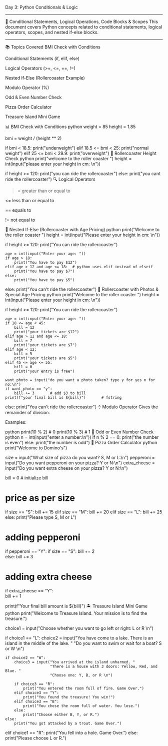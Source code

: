 Day 3: Python Conditionals & Logic

---
🐍 Conditional Statements, Logical Operations, Code Blocks & Scopes
This document covers Python concepts related to conditional statements, logical operators, scopes, and nested if-else blocks.

---
📚 Topics Covered
BMI Check with Conditions

Conditional Statements (if, elif, else)

Logical Operators (>=, <=, ==, !=)

Nested If-Else (Rollercoaster Example)

Modulo Operator (%)

Odd & Even Number Check

Pizza Order Calculator

Treasure Island Mini Game

📊 BMI Check with Conditions
python
weight = 85
height = 1.85

bmi = weight / (height ** 2)

if bmi < 18.5:
    print("underweight")
elif 18.5 <= bmi < 25:
    print("normal weight")
elif 25 <= bmi < 29.9:
    print("overweight")
🎢 Rollercoaster Height Check
python
print("welcome to the roller coaster ")
height = int(input("please enter your height in cm: \n"))

if height >= 120:
    print("you can ride the rollercoaster")
else:
    print("you cant ride the rollercoaster")
🔍 Logical Operators
>= greater than or equal to

<= less than or equal to

== equals to

!= not equal to

🎢 Nested If-Else (Rollercoaster with Age Pricing)
python
print("Welcome to the roller coaster ")
height = int(input("Please enter your height in cm: \n"))

if height >= 120:
    print("You can ride the rollercoaster")
    
    age = int(input("Enter your age: "))
    if age > 18:
        print("You have to pay $12")
    elif age > 12 and age <= 18:  # python uses elif instead of elseif
        print("You have to pay $7")
    else:
        print("You have to pay $5")

else:
    print("You can't ride the rollercoaster")
🎢 Rollercoaster with Photos & Special Age Pricing
python
print("Welcome to the roller coaster ")
height = int(input("Please enter your height in cm: \n"))

if height >= 120:
    print("You can ride the rollercoaster")
    
    age = int(input("Enter your age: "))
    if 18 <= age < 45:
        bill = 12
        print("your tickets are $12")
    elif age > 12 and age <= 18:
        bill = 7
        print("your tickets are $7")
    elif age < 12:
        bill = 5
        print("your tickets are $5")
    elif 45 <= age <= 55:
        bill = 0
        print("your entry is free")

    want_photo = input("do you want a photo taken? type y for yes n for no:\n")
    if want_photo == "y":
        bill += 3       # add $3 to bill
    print(f"your final bill is ${bill}")       # fstring
    
else:
    print("You can't ride the rollercoaster")
➗ Modulo Operator
Gives the remainder of division.

Examples:

python
print(10 % 2)  # 0
print(10 % 3)  # 1
🔢 Odd or Even Number Check
python
n = int(input("enter a number:\n"))
if n % 2 == 0:
    print("the number is even")
else:
    print("the number is odd")
🍕 Pizza Order Calculator
python
print("Welcome to Domino's")

size = input("What size of pizza do you want? S, M or L:\n")
pepperoni = input("Do you want pepperoni on your pizza? Y or N:\n")
extra_cheese = input("Do you want extra cheese on your pizza? Y or N:\n")

bill = 0  # initialize bill

# price as per size
if size == "S":
    bill += 15
elif size == "M":
    bill += 20
elif size == "L":
    bill += 25
else:
    print("Please type S, M or L")

# adding pepperoni
if pepperoni == "Y":
    if size == "S":
        bill += 2   
    else:
        bill += 3   

# adding extra cheese
if extra_cheese == "Y":  
    bill += 1

print(f"Your final bill amount is ${bill}")
🏝️ Treasure Island Mini Game
python
print("Welcome to Treasure Island. Your mission is to find the treasure.")

choice1 = input("Choose whether you want to go left or right: L or R \n")

if choice1 == "L":
    choice2 = input("You have come to a lake. There is an island in the middle of the lake. "
                    "Do you want to swim or wait for a boat? S or W \n")

    if choice2 == "W":
        choice3 = input("You arrived at the island unharmed. "
                        "There is a house with 3 doors: Yellow, Red, and Blue. "
                        "Choose one: Y, B, or R \n")

        if choice3 == "R":
            print("You entered the room full of fire. Game Over.")
        elif choice3 == "Y":
            print("You found the treasure! You win!")
        elif choice3 == "B":
            print("You chose the room full of water. You lose.")
        else:
            print("Choose either B, Y, or R.")
    else:
        print("You got attacked by a trout. Game Over.")

elif choice1 == "R":
    print("You fell into a hole. Game Over.")
else:
    print("Please choose L or R.")